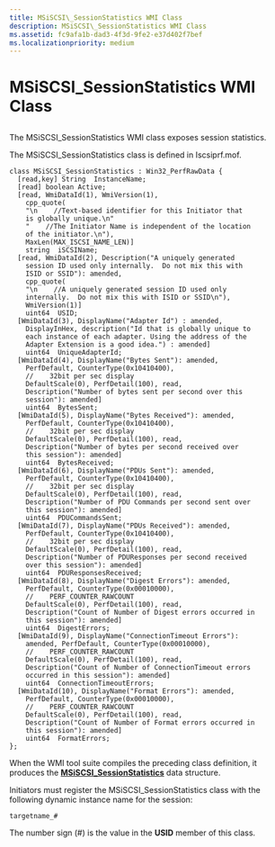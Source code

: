 ```yaml
---
title: MSiSCSI\_SessionStatistics WMI Class
description: MSiSCSI\_SessionStatistics WMI Class
ms.assetid: fc9afa1b-dad3-4f3d-9fe2-e37d402f7bef
ms.localizationpriority: medium
---
```


# MSiSCSI\_SessionStatistics WMI Class


## <span id="ddk_msiscsi_sessionstatistics_wmi_class_kr"></span><span id="DDK_MSISCSI_SESSIONSTATISTICS_WMI_CLASS_KR"></span>


The MSiSCSI\_SessionStatistics WMI class exposes session statistics.

The MSiSCSI\_SessionStatistics class is defined in Iscsiprf.mof.

```
class MSiSCSI_SessionStatistics : Win32_PerfRawData {
  [read,key] String  InstanceName;
  [read] boolean Active;
  [read, WmiDataId(1), WmiVersion(1), 
    cpp_quote(
    "\n    //Text-based identifier for this Initiator that 
    is globally unique.\n"
    "    //The Initiator Name is independent of the location 
    of the initiator.\n"),
    MaxLen(MAX_ISCSI_NAME_LEN)] 
    string  iSCSIName;
  [read, WmiDataId(2), Description("A uniquely generated 
    session ID used only internally.  Do not mix this with 
    ISID or SSID"): amended, 
    cpp_quote(
    "\n    //A uniquely generated session ID used only 
    internally.  Do not mix this with ISID or SSID\n"),
    WmiVersion(1)] 
    uint64  USID;
  [WmiDataId(3), DisplayName("Adapter Id") : amended, 
    DisplayInHex, description("Id that is globally unique to 
    each instance of each adapter. Using the address of the 
    Adapter Extension is a good idea.") : amended]
    uint64  UniqueAdapterId;
  [WmiDataId(4), DisplayName("Bytes Sent"): amended, 
    PerfDefault, CounterType(0x10410400),
    //    32bit per sec display
    DefaultScale(0), PerfDetail(100), read, 
    Description("Number of bytes sent per second over this 
    session"): amended] 
    uint64  BytesSent;
  [WmiDataId(5), DisplayName("Bytes Received"): amended, 
    PerfDefault, CounterType(0x10410400),
    //    32bit per sec display
    DefaultScale(0), PerfDetail(100), read, 
    Description("Number of bytes per second received over 
    this session"): amended] 
    uint64  BytesReceived;
  [WmiDataId(6), DisplayName("PDUs Sent"): amended, 
    PerfDefault, CounterType(0x10410400),
    //    32bit per sec display
    DefaultScale(0), PerfDetail(100), read, 
    Description("Number of PDU Commands per second sent over 
    this session"): amended] 
    uint64  PDUCommandsSent;
  [WmiDataId(7), DisplayName("PDUs Received"): amended, 
    PerfDefault, CounterType(0x10410400),
    //    32bit per sec display
    DefaultScale(0), PerfDetail(100), read, 
    Description("Number of PDUResponses per second received 
    over this session"): amended] 
    uint64  PDUResponsesReceived;
  [WmiDataId(8), DisplayName("Digest Errors"): amended, 
    PerfDefault, CounterType(0x00010000),
    //    PERF_COUNTER_RAWCOUNT
    DefaultScale(0), PerfDetail(100), read, 
    Description("Count of Number of Digest errors occurred in 
    this session"): amended] 
    uint64  DigestErrors;
  [WmiDataId(9), DisplayName("ConnectionTimeout Errors"): 
    amended, PerfDefault, CounterType(0x00010000),
    //    PERF_COUNTER_RAWCOUNT
    DefaultScale(0), PerfDetail(100), read, 
    Description("Count of Number of ConnectionTimeout errors 
    occurred in this session"): amended] 
    uint64  ConnectionTimeoutErrors;
  [WmiDataId(10), DisplayName("Format Errors"): amended, 
    PerfDefault, CounterType(0x00010000),
    //    PERF_COUNTER_RAWCOUNT
    DefaultScale(0), PerfDetail(100), read, 
    Description("Count of Number of Format errors occurred in 
    this session"): amended] 
    uint64  FormatErrors;
};
```

When the WMI tool suite compiles the preceding class definition, it produces the [**MSiSCSI\_SessionStatistics**](https://msdn.microsoft.com/library/windows/hardware/ff563137) data structure.

Initiators must register the MSiSCSI\_SessionStatistics class with the following dynamic instance name for the session:

```
targetname_#
```

The number sign (\#) is the value in the **USID** member of this class.

 

 





